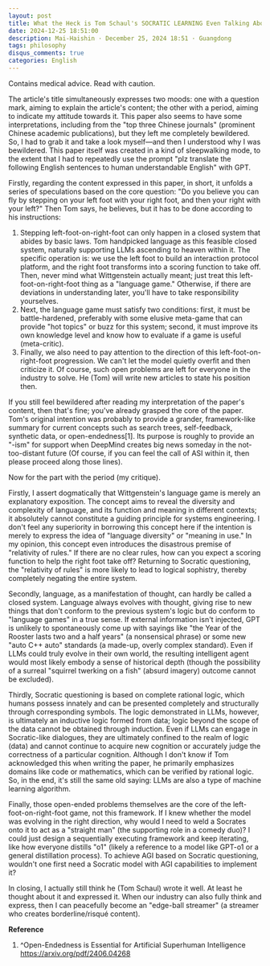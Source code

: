 ```yaml
---
layout: post
title: What the Heck is Tom Schaul's SOCRATIC LEARNING Even Talking About? (Gemini 2.5 Pro Translated Version)
date: 2024-12-25 18:51:00
description: Mai-Haishin · December 25, 2024 18:51 · Guangdong
tags: philosophy
disqus_comments: true
categories: English
---
```



Contains medical advice. Read with caution.

The article's title simultaneously expresses two moods: one with a question mark, aiming to explain the article's content; the other with a period, aiming to indicate my attitude towards it. This paper also seems to have some interpretations, including from the "top three Chinese journals" (prominent Chinese academic publications), but they left me completely bewildered. So, I had to grab it and take a look myself—and then I understood why I was bewildered. This paper itself was created in a kind of sleepwalking mode, to the extent that I had to repeatedly use the prompt "plz translate the following English sentences to human understandable English" with GPT.

Firstly, regarding the content expressed in this paper, in short, it unfolds a series of speculations based on the core question: "Do you believe you can fly by stepping on your left foot with your right foot, and then your right with your left?" Then Tom says, he believes, but it has to be done according to his instructions:

1.  Stepping left-foot-on-right-foot can only happen in a closed system that abides by basic laws. Tom handpicked language as this feasible closed system, naturally supporting LLMs ascending to heaven within it.
    The specific operation is: we use the left foot to build an interaction protocol platform, and the right foot transforms into a scoring function to take off. Then, never mind what Wittgenstein actually meant; just treat this left-foot-on-right-foot thing as a "language game." Otherwise, if there are deviations in understanding later, you'll have to take responsibility yourselves.
2.  Next, the language game must satisfy two conditions: first, it must be battle-hardened, preferably with some elusive meta-game that can provide "hot topics" or buzz for this system; second, it must improve its own knowledge level and know how to evaluate if a game is useful (meta-critic).
3.  Finally, we also need to pay attention to the direction of this left-foot-on-right-foot progression. We can't let the model quietly overfit and then criticize it. Of course, such open problems are left for everyone in the industry to solve. He (Tom) will write new articles to state his position then.

If you still feel bewildered after reading my interpretation of the paper's content, then that's fine; you've already grasped the core of the paper. Tom's original intention was probably to provide a grander, framework-like summary for current concepts such as search trees, self-feedback, synthetic data, or open-endedness[1]. Its purpose is roughly to provide an "-ism" for support when DeepMind creates big news someday in the not-too-distant future (Of course, if you can feel the call of ASI within it, then please proceed along those lines).

Now for the part with the period (my critique).

Firstly, I assert dogmatically that Wittgenstein's language game is merely an explanatory exposition. The concept aims to reveal the diversity and complexity of language, and its function and meaning in different contexts; it absolutely cannot constitute a guiding principle for systems engineering. I don't feel any superiority in borrowing this concept here if the intention is merely to express the idea of "language diversity" or "meaning in use." In my opinion, this concept even introduces the disastrous premise of "relativity of rules." If there are no clear rules, how can you expect a scoring function to help the right foot take off? Returning to Socratic questioning, the "relativity of rules" is more likely to lead to logical sophistry, thereby completely negating the entire system.

Secondly, language, as a manifestation of thought, can hardly be called a closed system. Language always evolves with thought, giving rise to new things that don't conform to the previous system's logic but do conform to "language games" in a true sense. If external information isn't injected, GPT is unlikely to spontaneously come up with sayings like "the Year of the Rooster lasts two and a half years" (a nonsensical phrase) or some new "auto C++ auto" standards (a made-up, overly complex standard). Even if LLMs could truly evolve in their own world, the resulting intelligent agent would most likely embody a sense of historical depth (though the possibility of a surreal "squirrel twerking on a fish" (absurd imagery) outcome cannot be excluded).

Thirdly, Socratic questioning is based on complete rational logic, which humans possess innately and can be presented completely and structurally through corresponding symbols. The logic demonstrated in LLMs, however, is ultimately an inductive logic formed from data; logic beyond the scope of the data cannot be obtained through induction. Even if LLMs can engage in Socratic-like dialogues, they are ultimately confined to the realm of logic (data) and cannot continue to acquire new cognition or accurately judge the correctness of a particular cognition. Although I don't know if Tom acknowledged this when writing the paper, he primarily emphasizes domains like code or mathematics, which can be verified by rational logic. So, in the end, it's still the same old saying: LLMs are also a type of machine learning algorithm.

Finally, those open-ended problems themselves are the core of the left-foot-on-right-foot game, not this framework. If I knew whether the model was evolving in the right direction, why would I need to weld a Socrates onto it to act as a "straight man" (the supporting role in a comedy duo)? I could just design a sequentially executing framework and keep iterating, like how everyone distills "o1" (likely a reference to a model like GPT-o1 or a general distillation process). To achieve AGI based on Socratic questioning, wouldn't one first need a Socratic model with AGI capabilities to implement it?

In closing, I actually still think he (Tom Schaul) wrote it well. At least he thought about it and expressed it. When our industry can also fully think and express, then I can peacefully become an "edge-ball streamer" (a streamer who creates borderline/risqué content).

**Reference**
1.  ^Open-Endedness is Essential for Artificial Superhuman Intelligence https://arxiv.org/pdf/2406.04268